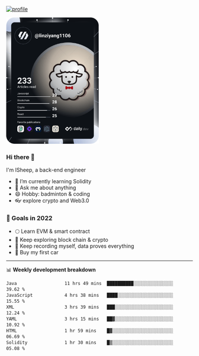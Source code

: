 [![profile](http://img.codelin.xyz/hello-im-isheep.svg)](https://www.calligrapher.ai/)

<a href="https://app.daily.dev/linziyang1106"><img src="/devcard.png" width="250" alt="ISheep's Dev Card"/></a>

### Hi there 🐏

I'm ISheep, a back-end engineer

- 🔭 I’m currently learning Solidity
- 💬 Ask me about anything
- 😄 Hobby: badminton & coding
- 👓 explore crypto and Web3.0

### 🚀 Goals in 2022
+ 🌕 Learn EVM & smart contract
+ 🤔 Keep exploring block chain & crypto
+ 🐏 Keep recording myself, data proves everything
+ 🚗 Buy my first car

-------

📊 **Weekly development breakdown**
<!--START_SECTION:waka-->

```text
Java                  11 hrs 49 mins  ██████████░░░░░░░░░░░░░░░   39.62 %
JavaScript            4 hrs 38 mins   ████░░░░░░░░░░░░░░░░░░░░░   15.55 %
XML                   3 hrs 39 mins   ███░░░░░░░░░░░░░░░░░░░░░░   12.24 %
YAML                  3 hrs 15 mins   ██▓░░░░░░░░░░░░░░░░░░░░░░   10.92 %
HTML                  1 hr 59 mins    █▓░░░░░░░░░░░░░░░░░░░░░░░   06.69 %
Solidity              1 hr 30 mins    █▒░░░░░░░░░░░░░░░░░░░░░░░   05.08 %
```

<!--END_SECTION:waka-->
